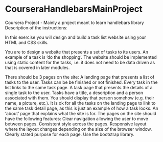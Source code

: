 # CourseraHandlebarsMainProject
Coursera Project - Mainly a project meant to learn handlebars library
Description of the instructions:

In this exercise you will design and build a task list website using your HTML and CSS skills.

You are to design a website that presents a set of tasks to its users. An example of a task is ‘do the shopping’. The website should be implemented using static content for the tasks, i.e. it does not need to be data driven as that is covered in later modules.

There should be 3 pages on the site:
A landing page that presents a list of tasks to the user. Tasks can be be finished or not finished. Every task in the list links to the same task page.
A task page that presents the details of a single task to the user. Tasks have a title, a description and a person associated with them. You should display that person somehow (e.g. their name, a picture, etc.). It is ok for all the tasks on the landing page to link to the same task detail page, as this is just an example of how a task looks.
An ‘about’ page that explains what the site is for.
The pages on the site should have the following features:
Clear navigation allowing the user to move between pages.
Consistent style across the pages.
Responsive layout where the layout changes depending on the size of the browser window.
Clearly stated purpose for each page.
Use the bootstrap library.
